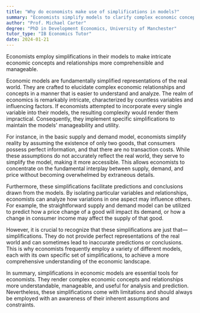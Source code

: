 ```yaml
---
title: "Why do economists make use of simplifications in models?"
summary: "Economists simplify models to clarify complex economic concepts and relationships, making them easier to understand and analyze."
author: "Prof. Michael Carter"
degree: "PhD in Development Economics, University of Manchester"
tutor_type: "IB Economics Tutor"
date: 2024-01-21
---
```


Economists employ simplifications in their models to make intricate economic concepts and relationships more comprehensible and manageable.

Economic models are fundamentally simplified representations of the real world. They are crafted to elucidate complex economic relationships and concepts in a manner that is easier to understand and analyze. The realm of economics is remarkably intricate, characterized by countless variables and influencing factors. If economists attempted to incorporate every single variable into their models, the resulting complexity would render them impractical. Consequently, they implement specific simplifications to maintain the models' manageability and utility.

For instance, in the basic supply and demand model, economists simplify reality by assuming the existence of only two goods, that consumers possess perfect information, and that there are no transaction costs. While these assumptions do not accurately reflect the real world, they serve to simplify the model, making it more accessible. This allows economists to concentrate on the fundamental interplay between supply, demand, and price without becoming overwhelmed by extraneous details.

Furthermore, these simplifications facilitate predictions and conclusions drawn from the models. By isolating particular variables and relationships, economists can analyze how variations in one aspect may influence others. For example, the straightforward supply and demand model can be utilized to predict how a price change of a good will impact its demand, or how a change in consumer income may affect the supply of that good.

However, it is crucial to recognize that these simplifications are just that—simplifications. They do not provide perfect representations of the real world and can sometimes lead to inaccurate predictions or conclusions. This is why economists frequently employ a variety of different models, each with its own specific set of simplifications, to achieve a more comprehensive understanding of the economic landscape.

In summary, simplifications in economic models are essential tools for economists. They render complex economic concepts and relationships more understandable, manageable, and useful for analysis and prediction. Nevertheless, these simplifications come with limitations and should always be employed with an awareness of their inherent assumptions and constraints.
    